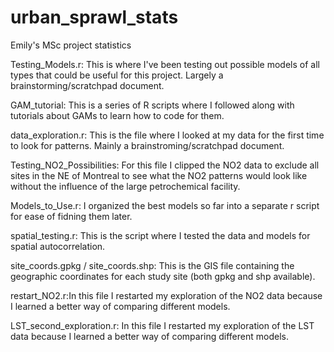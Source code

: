 # urban_sprawl_stats
Emily's MSc project statistics

Testing_Models.r: This is where I've been testing out possible models of all types that could be useful for this project. Largely a brainstorming/scratchpad document.

GAM_tutorial: This is a series of R scripts where I followed along with tutorials about GAMs to learn how to code for them.

data_exploration.r: This is the file where I looked at my data for the first time to look for patterns. Mainly a brainstroming/scratchpad document. 

Testing_NO2_Possibilities: For this file I clipped the NO2 data to exclude all sites in the NE of Montreal to see what the NO2 patterns would look like without
the influence of the large petrochemical facility.

Models_to_Use.r: I organized the best models so far into a separate r script for ease of fidning them later.

spatial_testing.r: This is the script where I tested the data and models for spatial autocorrelation.

site_coords.gpkg / site_coords.shp: This is the GIS file containing the geographic coordinates for each study site (both gpkg and shp available).

restart_NO2.r:In this file I restarted my exploration of the NO2 data because I learned a better way of comparing different models.

LST_second_exploration.r: In this file I restarted my exploration of the LST data because I learned a better way of comparing different models.
